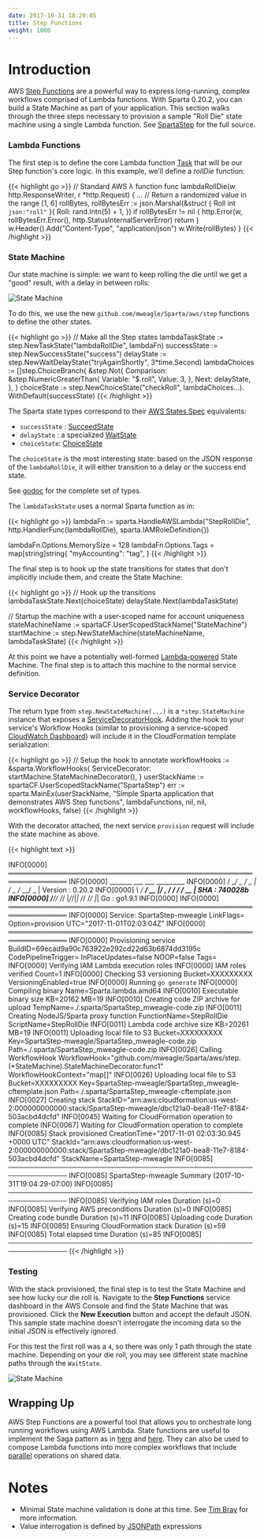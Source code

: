 ```yaml
---
date: 2017-10-31 18:20:05
title: Step Functions
weight: 1000
---
```


# Introduction

AWS [Step Functions](https://aws.amazon.com/step-functions/) are a powerful way to express long-running, complex workflows comprised of Lambda functions. With Sparta 0.20.2, you can build a State Machine as part of your application. This section walks through the three steps necessary to provision a sample "Roll Die" state machine using a single Lambda function. See [SpartaStep](https://github.com/mweagle/SpartaStep) for the full source.

### Lambda Functions

The first step is to define the core Lambda function [Task](http://docs.aws.amazon.com/step-functions/latest/dg/amazon-states-language-task-state.html) that will be our Step function's core logic. In this example, we'll define a _rollDie_ function:

{{< highlight go >}}
// Standard AWS λ function
func lambdaRollDie(w http.ResponseWriter, r *http.Request) {
  ...
	// Return a randomized value in the range [1, 6]
	rollBytes, rollBytesErr := json.Marshal(&struct {
		Roll int `json:"roll"`
	}{
		Roll: rand.Intn(5) + 1,
	})
	if rollBytesErr != nil {
		http.Error(w, rollBytesErr.Error(), http.StatusInternalServerError)
		return
	}
	w.Header().Add("Content-Type", "application/json")
	w.Write(rollBytes)
}
{{< /highlight >}}

### State Machine

Our state machine is simple: we want to keep rolling the die until we get a "good" result, with a delay in between rolls:

![State Machine](/images/step_functions/roll_die.jpg)

To do this, we use the new `github.com/mweagle/Sparta/aws/step` functions to define the other states.

{{< highlight go >}}
// Make all the Step states
lambdaTaskState := step.NewTaskState("lambdaRollDie", lambdaFn)
successState := step.NewSuccessState("success")
delayState := step.NewWaitDelayState("tryAgainShortly", 3*time.Second)
lambdaChoices := []step.ChoiceBranch{
  &step.Not{
    Comparison: &step.NumericGreaterThan{
      Variable: "$.roll",
      Value:    3,
    },
    Next: delayState,
  },
}
choiceState := step.NewChoiceState("checkRoll",
  lambdaChoices...).
  WithDefault(successState)
{{< /highlight >}}

The Sparta state types correspond to their [AWS States Spec](https://states-language.net/spec.html) equivalents:

  - `successState` : [SucceedState](https://states-language.net/spec.html#succeed-state)
  - `delayState` : a specialized [WaitState](https://states-language.net/spec.html#wait-state)
  - `choiceState`: [ChoiceState](https://states-language.net/spec.html#choice-state)

The `choiceState` is the most interesting state: based on the JSON response of the `lambdaRollDie`, it will either transition
to a delay or the success end state.

See [godoc](https://godoc.org/github.com/mweagle/Sparta/aws/step) for the complete set of types.

The `lambdaTaskState` uses a normal Sparta function as in:

{{< highlight go >}}
lambdaFn := sparta.HandleAWSLambda("StepRollDie",
  http.HandlerFunc(lambdaRollDie),
  sparta.IAMRoleDefinition{})

lambdaFn.Options.MemorySize = 128
lambdaFn.Options.Tags = map[string]string{
  "myAccounting": "tag",
}
{{< /highlight >}}

The final step is to hook up the state transitions for states that don't implicitly include them, and create the State Machine:

{{< highlight go >}}
// Hook up the transitions
lambdaTaskState.Next(choiceState)
delayState.Next(lambdaTaskState)

// Startup the machine with a user-scoped name for account uniqueness
stateMachineName := spartaCF.UserScopedStackName("StateMachine")
startMachine := step.NewStateMachine(stateMachineName, lambdaTaskState)
{{< /highlight >}}

At this point we have a potentially well-formed [Lambda-powered](http://docs.aws.amazon.com/step-functions/latest/dg/tutorial-creating-lambda-state-machine.html) State Machine.
The final step is to attach this machine to the normal service definition.

### Service Decorator

The return type from `step.NewStateMachine(...)` is a `*step.StateMachine` instance that exposes a [ServiceDecoratorHook](https://godoc.org/github.com/mweagle/Sparta#ServiceDecoratorHook).
Adding the hook to your service's Workflow Hooks (similar to provisioning a service-scoped [CloudWatch Dashboard](https://github.com/mweagle/Sparta/blob/master/CHANGES.md#v0130))
will include it in the CloudFormation template serialization:

{{< highlight go >}}
// Setup the hook to annotate
workflowHooks := &sparta.WorkflowHooks{
  ServiceDecorator: startMachine.StateMachineDecorator(),
}
userStackName := spartaCF.UserScopedStackName("SpartaStep")
err := sparta.MainEx(userStackName,
  "Simple Sparta application that demonstrates AWS Step functions",
  lambdaFunctions,
  nil,
  nil,
  workflowHooks,
  false)
{{< /highlight >}}

With the decorator attached, the next service `provision` request will include the state machine as above.

{{< highlight text >}}

INFO[0000] ══════════════════════════════════════════════════════════════
INFO[0000]    _______  ___   ___  _________
INFO[0000]   / __/ _ \/ _ | / _ \/_  __/ _ |     Version : 0.20.2
INFO[0000]  _\ \/ ___/ __ |/ , _/ / / / __ |     SHA     : 740028b
INFO[0000] /___/_/  /_/ |_/_/|_| /_/ /_/ |_|     Go      : go1.9.1
INFO[0000]
INFO[0000] ══════════════════════════════════════════════════════════════
INFO[0000] Service: SpartaStep-mweagle                   LinkFlags= Option=provision UTC="2017-11-01T02:03:04Z"
INFO[0000] ══════════════════════════════════════════════════════════════
INFO[0000] Provisioning service                          BuildID=69ecad9a90c763922e292cd22d63b6874dd3195c CodePipelineTrigger= InPlaceUpdates=false NOOP=false Tags=
INFO[0000] Verifying IAM Lambda execution roles
INFO[0000] IAM roles verified                            Count=1
INFO[0000] Checking S3 versioning                        Bucket=XXXXXXXXX VersioningEnabled=true
INFO[0000] Running `go generate`
INFO[0000] Compiling binary                              Name=Sparta.lambda.amd64
INFO[0010] Executable binary size                        KB=20162 MB=19
INFO[0010] Creating code ZIP archive for upload          TempName=./.sparta/SpartaStep_mweagle-code.zip
INFO[0011] Creating NodeJS/Sparta proxy function         FunctionName=StepRollDie ScriptName=StepRollDie
INFO[0011] Lambda code archive size                      KB=20261 MB=19
INFO[0011] Uploading local file to S3                    Bucket=XXXXXXXXX Key=SpartaStep-mweagle/SpartaStep_mweagle-code.zip Path=./.sparta/SpartaStep_mweagle-code.zip
INFO[0026] Calling WorkflowHook                          WorkflowHook="github.com/mweagle/Sparta/aws/step.(*StateMachine).StateMachineDecorator.func1" WorkflowHookContext="map[]"
INFO[0026] Uploading local file to S3                    Bucket=XXXXXXXXX Key=SpartaStep-mweagle/SpartaStep_mweagle-cftemplate.json Path=./.sparta/SpartaStep_mweagle-cftemplate.json
INFO[0027] Creating stack                                StackID="arn:aws:cloudformation:us-west-2:000000000000:stack/SpartaStep-mweagle/dbc121a0-bea8-11e7-8184-503acbd4dcfd"
INFO[0045] Waiting for CloudFormation operation to complete
INFO[0067] Waiting for CloudFormation operation to complete
INFO[0085] Stack provisioned                             CreationTime="2017-11-01 02:03:30.945 +0000 UTC" StackId="arn:aws:cloudformation:us-west-2:000000000000:stack/SpartaStep-mweagle/dbc121a0-bea8-11e7-8184-503acbd4dcfd" StackName=SpartaStep-mweagle
INFO[0085] ──────────────────────────────────────────────────────────────
INFO[0085] SpartaStep-mweagle Summary (2017-10-31T19:04:29-07:00)
INFO[0085] ──────────────────────────────────────────────────────────────
INFO[0085] Verifying IAM roles                           Duration (s)=0
INFO[0085] Verifying AWS preconditions                   Duration (s)=0
INFO[0085] Creating code bundle                          Duration (s)=11
INFO[0085] Uploading code                                Duration (s)=15
INFO[0085] Ensuring CloudFormation stack                 Duration (s)=59
INFO[0085] Total elapsed time                            Duration (s)=85
INFO[0085] ──────────────────────────────────────────────────────────────
{{< /highlight >}}

### Testing

With the stack provisioned, the final step is to test the State Machine and see how lucky our die roll is. Navigate to the **Step Functions**
service dashboard in the AWS Console and find the State Machine that was provisioned. Click the **New Execution** button and accept the default JSON.
This sample state machine doesn't interrogate the incoming data so the initial JSON is effectively ignored.

For this test the first roll was a `4`, so there was only 1 path through the state machine. Depending on your
die roll, you may see different state machine paths through the `WaitState`.

![State Machine](/images/step_functions/step_execution.jpg)

## Wrapping Up

AWS Step Functions are a powerful tool that allows you to orchestrate long running workflows using AWS Lambda. State functions
are useful to implement the Saga pattern as in [here](http://theburningmonk.com/2017/07/applying-the-saga-pattern-with-aws-lambda-and-step-functions/) and
[here](https://read.acloud.guru/how-the-saga-pattern-manages-failures-with-aws-lambda-and-step-functions-bc8f7129f900). They can also be used
to compose Lambda functions into more complex workflows that include [parallel](https://states-language.net/spec.html#parallel-state) operations
on shared data.

# Notes
  * Minimal State machine validation is done at this time. See [Tim Bray](https://www.tbray.org/ongoing/When/201x/2016/12/01/J2119-Validator) for more information.
  * Value interrogation is defined by [JSONPath](http://goessner.net/articles/JsonPath/) expressions
